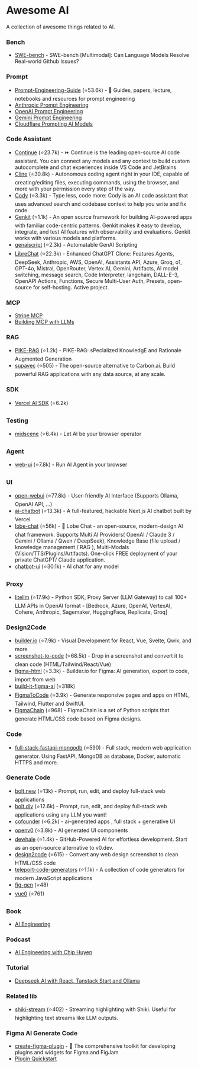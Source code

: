 # Awesome AI

A collection of awesome things related to AI.

### Bench

- [SWE-bench](https://github.com/swe-bench/SWE-bench) - SWE-bench [Multimodal]: Can Language Models Resolve Real-world Github Issues?

### Prompt

- [Prompt-Engineering-Guide](https://github.com/dair-ai/Prompt-Engineering-Guide) (⭐53.6k) - 🐙 Guides, papers, lecture, notebooks and resources for prompt engineering
- [Anthropic Prompt Engineering](https://docs.anthropic.com/en/docs/build-with-claude/prompt-engineering/overview)
- [OpenAI Prompt Engineering](https://platform.openai.com/docs/guides/prompt-engineering)
- [Gemini Prompt Engineering](https://ai.google.dev/gemini-api/docs/prompting-intro)
- [Cloudflare Prompting AI Models](https://developers.cloudflare.com/agents/build/prompts/)

### Code Assistant

- [Continue](https://github.com/continuedev/continue) (⭐23.7k) - ⏩ Continue is the leading open-source AI code assistant. You can connect any models and any context to build custom autocomplete and chat experiences inside VS Code and JetBrains
- [Cline](https://github.com/cline/cline) (⭐30.8k) - Autonomous coding agent right in your IDE, capable of creating/editing files, executing commands, using the browser, and more with your permission every step of the way.
- [Cody](https://github.com/sourcegraph/cody) (⭐3.3k) - Type less, code more: Cody is an AI code assistant that uses advanced search and codebase context to help you write and fix code.
- [Genkit](https://github.com/firebase/genkit) (⭐1.1k) - An open source framework for building AI-powered apps with familiar code-centric patterns. Genkit makes it easy to develop, integrate, and test AI features with observability and evaluations. Genkit works with various models and platforms.
- [genaiscript](https://github.com/microsoft/genaiscript/) (⭐2.3k) - Automatable GenAI Scripting
- [LibreChat](https://github.com/danny-avila/LibreChat) (⭐22.3k) - Enhanced ChatGPT Clone: Features Agents, DeepSeek, Anthropic, AWS, OpenAI, Assistants API, Azure, Groq, o1, GPT-4o, Mistral, OpenRouter, Vertex AI, Gemini, Artifacts, AI model switching, message search, Code Interpreter, langchain, DALL-E-3, OpenAPI Actions, Functions, Secure Multi-User Auth, Presets, open-source for self-hosting. Active project.

### MCP

- [Stripe MCP](https://github.com/stripe/agent-toolkit/tree/main/modelcontextprotocol)
- [Building MCP with LLMs](https://modelcontextprotocol.io/tutorials/building-mcp-with-llms)

### RAG

- [PIKE-RAG](https://github.com/microsoft/PIKE-RAG) (⭐1.2k) - PIKE-RAG: sPecIalized KnowledgE and Rationale Augmented Generation
- [supavec](https://github.com/taishikato/supavec) (⭐505) - The open-source alternative to Carbon.ai. Build powerful RAG applications with any data source, at any scale.

### SDK

- [Vercel AI SDK](https://github.com/vercel/ai) (⭐6.2k)

### Testing

- [midscene](https://github.com/web-infra-dev/midscene) (⭐6.4k) - Let AI be your browser operator

### Agent

- [web-ui](https://github.com/browser-use/web-ui) (⭐7.8k) - Run AI Agent in your browser

### UI

- [open-webui](https://github.com/open-webui/open-webui) (⭐77.8k) - User-friendly AI Interface (Supports Ollama, OpenAI API, ...)
- [ai-chatbot](https://github.com/vercel/ai-chatbot) (⭐13.3k) - A full-featured, hackable Next.js AI chatbot built by Vercel
- [lobe-chat](https://github.com/lobehub/lobe-chat) (⭐56k) - 🤯 Lobe Chat - an open-source, modern-design AI chat framework. Supports Multi AI Providers( OpenAI / Claude 3 / Gemini / Ollama / Qwen / DeepSeek), Knowledge Base (file upload / knowledge management / RAG ), Multi-Modals (Vision/TTS/Plugins/Artifacts). One-click FREE deployment of your private ChatGPT/ Claude application.
- [chatbot-ui](https://github.com/mckaywrigley/chatbot-ui) (⭐30.1k) - AI chat for any model

### Proxy

- [litellm](https://github.com/BerriAI/litellm) (⭐17.9k) - Python SDK, Proxy Server (LLM Gateway) to call 100+ LLM APIs in OpenAI format - [Bedrock, Azure, OpenAI, VertexAI, Cohere, Anthropic, Sagemaker, HuggingFace, Replicate, Groq]


### Design2Code

- [builder.io](https://github.com/builderio/builder) (⭐7.9k) - Visual Development for React, Vue, Svelte, Qwik, and more
- [screenshot-to-code](https://github.com/abi/screenshot-to-code) (⭐68.5k) - Drop in a screenshot and convert it to clean code (HTML/Tailwind/React/Vue)
- [figma-html](https://github.com/BuilderIO/figma-html) (⭐3.3k) - Builder.io for Figma: AI generation, export to code, import from web
- [build-it-figma-ai](https://github.com/jordansinger/build-it-figma-ai) (⭐318k)
- [FigmaToCode](https://github.com/bernaferrari/FigmaToCode) (⭐3.9k) - Generate responsive pages and apps on HTML, Tailwind, Flutter and SwiftUI.
- [FigmaChain](https://github.com/cirediatpl/FigmaChain) (⭐968) - FigmaChain is a set of Python scripts that generate HTML/CSS code based on Figma designs.

### Code

- [full-stack-fastapi-mongodb](https://github.com/mongodb-labs/full-stack-fastapi-mongodb) (⭐590) - Full stack, modern web application generator. Using FastAPI, MongoDB as database, Docker, automatic HTTPS and more.

### Generate Code

- [bolt.new](https://github.com/stackblitz/bolt.new) (⭐13k) - Prompt, run, edit, and deploy full-stack web applications
- [bolt.diy](https://github.com/stackblitz-labs/bolt.diy) (⭐12.6k) - Prompt, run, edit, and deploy full-stack web applications using any LLM you want!
- [cofounder](https://github.com/raidendotai/cofounder) (⭐6.2k) - ai-generated apps , full stack + generative UI
- [openv0](https://github.com/raidendotai/openv0) (⭐3.8k) - AI generated UI components
- [dewhale](https://github.com/Yuyz0112/dewhale) (⭐1.4k) - GitHub-Powered AI for effortless development. Start as an open-source alternative to v0.dev.
- [design2code](https://github.com/mostafasadeghi97/design2code) (⭐615) - Convert any web design screenshot to clean HTML/CSS code
- [teleport-code-generators](https://github.com/teleporthq/teleport-code-generators) (⭐1.1k) - A collection of code generators for modern JavaScript applications
- [fig-gen](https://github.com/ayush013/fig-gen) (⭐48)
- [vue0](https://github.com/zernonia/vue0) (⭐761)

### Book

- [AI Engineering](https://www.amazon.com/AI-Engineering-Building-Applications-Foundation/dp/1098166302)

### Podcast

- [AI Engineering with Chip Huyen](https://www.youtube.com/watch?v=98o_L3jlixw)

### Tutorial

- [Deepseek AI with React, Tanstack Start and Ollama](https://www.youtube.com/watch?v=iEg7MyXSrU0)

### Related lib

- [shiki-stream](https://github.com/antfu/shiki-stream) (⭐402) - Streaming highlighting with Shiki. Useful for highlighting text streams like LLM outputs.

### Figma AI Generate Code

- [create-figma-plugin](https://github.com/yuanqing/create-figma-plugin) - 🔋 The comprehensive toolkit for developing plugins and widgets for Figma and FigJam
- [Plugin Quickstart](https://www.figma.com/plugin-docs/plugin-quickstart-guide/)
